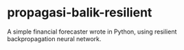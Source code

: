 # propagasi-balik-resilient
A simple financial forecaster wrote in Python, using resilient backpropagation neural network.
